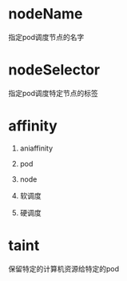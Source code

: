 # nodeName
指定pod调度节点的名字

# nodeSelector
指定pod调度特定节点的标签

# affinity
1. aniaffinity

2. pod

3. node

4. 软调度

5. 硬调度

# taint
保留特定的计算机资源给特定的pod